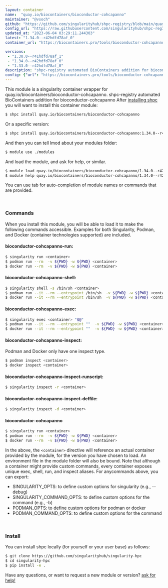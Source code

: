 ```yaml
---
layout: container
name:  "quay.io/biocontainers/bioconductor-cohcapanno"
maintainer: "@vsoch"
github: "https://github.com/singularityhub/shpc-registry/blob/main/quay.io/biocontainers/bioconductor-cohcapanno/container.yaml"
config_url: "https://raw.githubusercontent.com/singularityhub/shpc-registry/main/quay.io/biocontainers/bioconductor-cohcapanno/container.yaml"
updated_at: "2023-06-04 03:29:11.244303"
latest: "1.34.0--r42hdfd78af_0"
container_url: "https://biocontainers.pro/tools/bioconductor-cohcapanno"

versions:
 - "1.30.0--r41hdfd78af_1"
 - "1.34.0--r42hdfd78af_0"
 - "1.33.0--r42hdfd78af_0"
description: "shpc-registry automated BioContainers addition for bioconductor-cohcapanno"
config: {"url": "https://biocontainers.pro/tools/bioconductor-cohcapanno", "maintainer": "@vsoch", "description": "shpc-registry automated BioContainers addition for bioconductor-cohcapanno", "latest": {"1.34.0--r42hdfd78af_0": "sha256:5eaa684117f39eefe05b9efbfbaae91102f042edcf7b48ca476d317bdd98d1ce"}, "tags": {"1.30.0--r41hdfd78af_1": "sha256:5485c1cfebbde03e7437ed27b0af364e8fb363a0a739c2af2fb9f42e692a8a44", "1.34.0--r42hdfd78af_0": "sha256:5eaa684117f39eefe05b9efbfbaae91102f042edcf7b48ca476d317bdd98d1ce", "1.33.0--r42hdfd78af_0": "sha256:e4f444a517fb0a02e0816d04b9a5fea40e519e74f684960328b3fbba1272d127"}, "docker": "quay.io/biocontainers/bioconductor-cohcapanno"}
---
```


This module is a singularity container wrapper for quay.io/biocontainers/bioconductor-cohcapanno.
shpc-registry automated BioContainers addition for bioconductor-cohcapanno
After [installing shpc](#install) you will want to install this container module:


```bash
$ shpc install quay.io/biocontainers/bioconductor-cohcapanno
```

Or a specific version:

```bash
$ shpc install quay.io/biocontainers/bioconductor-cohcapanno:1.34.0--r42hdfd78af_0
```

And then you can tell lmod about your modules folder:

```bash
$ module use ./modules
```

And load the module, and ask for help, or similar.

```bash
$ module load quay.io/biocontainers/bioconductor-cohcapanno/1.34.0--r42hdfd78af_0
$ module help quay.io/biocontainers/bioconductor-cohcapanno/1.34.0--r42hdfd78af_0
```

You can use tab for auto-completion of module names or commands that are provided.

<br>

### Commands

When you install this module, you will be able to load it to make the following commands accessible.
Examples for both Singularity, Podman, and Docker (container technologies supported) are included.

#### bioconductor-cohcapanno-run:

```bash
$ singularity run <container>
$ podman run --rm  -v ${PWD} -w ${PWD} <container>
$ docker run --rm  -v ${PWD} -w ${PWD} <container>
```

#### bioconductor-cohcapanno-shell:

```bash
$ singularity shell -s /bin/sh <container>
$ podman run --it --rm --entrypoint /bin/sh  -v ${PWD} -w ${PWD} <container>
$ docker run --it --rm --entrypoint /bin/sh  -v ${PWD} -w ${PWD} <container>
```

#### bioconductor-cohcapanno-exec:

```bash
$ singularity exec <container> "$@"
$ podman run --it --rm --entrypoint ""  -v ${PWD} -w ${PWD} <container> "$@"
$ docker run --it --rm --entrypoint ""  -v ${PWD} -w ${PWD} <container> "$@"
```

#### bioconductor-cohcapanno-inspect:

Podman and Docker only have one inspect type.

```bash
$ podman inspect <container>
$ docker inspect <container>
```

#### bioconductor-cohcapanno-inspect-runscript:

```bash
$ singularity inspect -r <container>
```

#### bioconductor-cohcapanno-inspect-deffile:

```bash
$ singularity inspect -d <container>
```



#### bioconductor-cohcapanno

```bash
$ singularity run <container>
$ podman run --rm  -v ${PWD} -w ${PWD} <container>
$ docker run --rm  -v ${PWD} -w ${PWD} <container>
```


In the above, the `<container>` directive will reference an actual container provided
by the module, for the version you have chosen to load. An environment file in the
module folder will also be bound. Note that although a container
might provide custom commands, every container exposes unique exec, shell, run, and
inspect aliases. For anycommands above, you can export:

 - SINGULARITY_OPTS: to define custom options for singularity (e.g., --debug)
 - SINGULARITY_COMMAND_OPTS: to define custom options for the command (e.g., -b)
 - PODMAN_OPTS: to define custom options for podman or docker
 - PODMAN_COMMAND_OPTS: to define custom options for the command

<br>

### Install

You can install shpc locally (for yourself or your user base) as follows:

```bash
$ git clone https://github.com/singularityhub/singularity-hpc
$ cd singularity-hpc
$ pip install -e .
```

Have any questions, or want to request a new module or version? [ask for help!](https://github.com/singularityhub/singularity-hpc/issues)